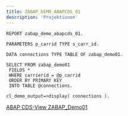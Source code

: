 ```yaml
---
title: ZABAP_DEMO_ABAPCDS_01
description: 'Projektionen'
---
```


```abap
REPORT zabap_demo_abapcds_01.

PARAMETERS p_carrid TYPE s_carr_id. 

DATA connections TYPE TABLE OF zabap_demo01.

SELECT FROM zabap_demo01
 FIELDS *
 WHERE carrierid = @p_carrid
 ORDER BY PRIMARY KEY
 INTO TABLE @connections.

cl_demo_output=>display( connections ).
```

[ABAP CDS-View ZABAP_Demo01](../cds-views/zabap_demo01.md)